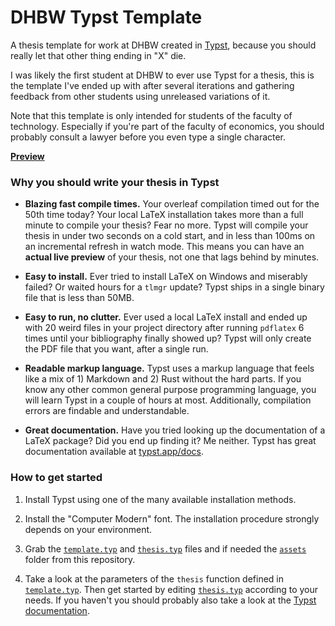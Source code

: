 # DHBW Typst Template

A thesis template for work at DHBW created in [Typst](https://github.com/typst/typst), because you should really let that other thing ending in "X" die.

I was likely the first student at DHBW to ever use Typst for a thesis, this is the template I've ended up with after several iterations and gathering feedback from other students using unreleased variations of it.

Note that this template is only intended for students of the faculty of technology.
Especially if you're part of the faculty of economics, you should probably consult a lawyer before you even type a single character.

[**Preview**](./thesis.pdf)

### **Why you should write your thesis in Typst**

- **Blazing fast compile times.** Your overleaf compilation timed out for the 50th time today? Your local LaTeX installation takes more than a full minute to compile your thesis? Fear no more. Typst will compile your thesis in under two seconds on a cold start, and in less than 100ms on an incremental refresh in watch mode. This means you can have an **actual live preview** of your thesis, not one that lags behind by minutes.

- **Easy to install.** Ever tried to install LaTeX on Windows and miserably failed? Or waited hours for a `tlmgr` update? Typst ships in a single binary file that is less than 50MB.

- **Easy to run, no clutter.** Ever used a local LaTeX install and ended up with 20 weird files in your project directory after running `pdflatex` 6 times until your bibliography finally showed up? Typst will only create the PDF file that you want, after a single run.

- **Readable markup language.** Typst uses a markup language that feels like a mix of 1) Markdown and 2) Rust without the hard parts. If you know any other common general purpose programming language, you will learn Typst in a couple of hours at most. Additionally, compilation errors are findable and understandable.

- **Great documentation.** Have you tried looking up the documentation of a LaTeX package? Did you end up finding it? Me neither. Typst has great documentation available at [typst.app/docs](https://typst.app/docs).

### **How to get started**

1. Install Typst using one of the many available installation methods.

2. Install the "Computer Modern" font. The installation procedure strongly depends on your environment.

3. Grab the [`template.typ`](./template.typ) and [`thesis.typ`](./thesis.typ) files and if needed the [`assets`](./assets) folder from this repository.

4. Take a look at the parameters of the `thesis` function defined in [`template.typ`](./template.typ). Then get started by editing [`thesis.typ`](./thesis.typ) according to your needs. If you haven't you should probably also take a look at the [Typst documentation](https://typst.app/docs).